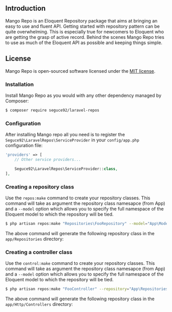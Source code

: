 ## Introduction
Mango Repo is an Eloquent Repository package that aims at bringing an easy to use and fluent API. Getting started with repository pattern can be
quite overwhelming. This is especially true for newcomers to Eloquent who are getting the grasp of active record. Behind the scenes Mango Repo
tries to use as much of the Eloquent API as possible and keeping things simple.

## License
Mango Repo is open-sourced software licensed under the [MIT license](http://opensource.org/licenses/MIT).

### Installation
Install Mango Repo as you would with any other dependency managed by Composer:

```bash
$ composer require seguce92/laravel-repos
```

### Configuration
After installing Mango repo all you need is to register the ```Seguce92\LaravelRepos\ServiceProvider``` in your `config/app.php` configuration file:

```php
'providers' => [
    // Other service providers...

    Seguce92\LaravelRepos\ServiceProvider::class,
],
```

### Creating a repository class
Use the ```repos:make``` command to create your repository classes. This command will take as argument the repository class namesapce (from App) and
a ```--model``` option which allows you to specify the full namespace of the Eloquent model to which the repository will be tied.

```bash
$ php artisan repos:make "Repositories\FooRepository" --model="App\Models\Foo"
```

The above command will generate the following repository class in the ```app/Repositories``` directory:

### Creating a controller class
Use the ```control:make``` command to create your repository classes. This command will take as argument the repository class namesapce (from App) and
a ```--model``` option which allows you to specify the full namespace of the Eloquent model to which the repository will be tied.

```bash
$ php artisan repos:make "FooController" --repository="App\Repositories\FooRepository" --model="foo"
```

The above command will generate the following repository class in the ```app/Http/Controllers``` directory:
